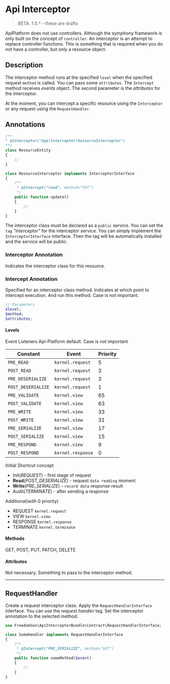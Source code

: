 # Api Interceptor 

> BETA. 1.0.* - these are drafts

ApiPlatform does not use controllers. Although the symphony framework is only built on the concept of `controller`. An interceptor is an attempt to replace controller functions. This is something that is required when you do not have a controller, but only a resource object.

## Description

The interceptor method runs at the specified `level` when the specified request `method` is called. You can pass some `attributes`. The `Intercept` method receives  _events_ object. The second parameter is the _attributes_ for the interceptor.

At the moment, you can intercept a specific resource using the `Interceptor` or any request using the `RequestHandler`.

## Annotations

```php
/**
* @Interceptor("App\Interceptor\ResourceInterceptor")
**/
class ResourceEntity
{
    //
}

class ResourceInterceptor implements InterceptorInterface
{
    /**
     * @Intercept("read", method="PUT")
     */
    public function update()
    {
        //
    }
}
```

The interceptor class must be declared as a `public` service. You can  set the `tag` _"interceptor"_ for the interceptor service. You can simply implement the `InterceptorInterface` interface. Then the tag will be automatically installed and the service will be public.

### Interceptor Annotation
 
Indicates the interceptor class for this resource.

### Intercept Annotation

Specified for an interceptor class method. Indicates at which point to intercept execution. And run this method. Сase is not important.

```php
// Parameters
$level;
$method;
$attributes;
```

#### Levels

Event Listeners Api-Platform default. Сase is not important

Constant           | Event             | Priority |
-------------------|-------------------|----------|
`PRE_READ`         | `kernel.request`  | 5        |
`POST_READ`        | `kernel.request`  | 3        |
`PRE_DESERIALIZE`  | `kernel.request`  | 3        |
`POST_DESERIALIZE` | `kernel.request`  | 1        |
`PRE_VALIDATE`     | `kernel.view`     | 65       |
`POST_VALIDATE`    | `kernel.view`     | 63       |
`PRE_WRITE`        | `kernel.view`     | 33       |
`POST_WRITE`       | `kernel.view`     | 31       |
`PRE_SERIALIZE`    | `kernel.view`     | 17       |
`POST_SERIALIZE`   | `kernel.view`     | 15       |
`PRE_RESPOND`      | `kernel.view`     | 9        |
`POST_RESPOND`     | `kernel.response` | 0        |
  
Initial Shortcut concept
* Init(_REQUEST_) - first stage of request
* **Read**(_POST_DESERIALIZE_) - request `data reading` moment
* **Write**(_PRE_SERIALIZE_) - `record data` response result
* Audit(_TERMINATE_) - after sending a response

Additional(with 0 priority)
* REQUEST `kernel.request`
* VIEW `kernel.view`
* RESPONSE `kernel.response`
* TERMINATE `kernel.terminate`

#### Methods

GET, POST, PUT, PATCH, DELETE

#### Attributes

Not necessary. Something to pass to the interceptor method.

---

## RequestHandler

Create a request interceptor class. Apply the `RequestHandlerInterface` interface. You can use the _request.handler_ tag. Set the interceptor annotation to the selected method.

```php
use FreedomSex\ApiInterceptorBundle\Contract\RequestHandlerInterface;

class SomeHandler implements RequestHandlerInterface
{ 
    /**
     * @Intercept("PRE_SERIALIZE", method="GET")
     */
    public function someMethod($event)
    {
        //
    } 
}
```
